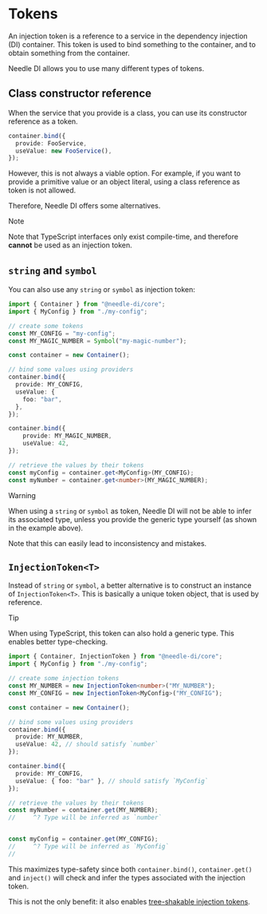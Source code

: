 # Tokens

An injection token is a reference to a service in the dependency injection (DI) container. This token is used 
to bind something to the container, and to obtain something from the container.

Needle DI allows you to use many different types of tokens.

## Class constructor reference

When the service that you provide is a class, you can use its constructor reference as a token.

```ts
container.bind({
  provide: FooService,
  useValue: new FooService(),
});
```

However, this is not always a viable option. For example, if you want to provide a primitive value or an object literal,
using a class reference as token is not allowed.

Therefore, Needle DI offers some alternatives.

> [!NOTE]
> Note that TypeScript interfaces only exist compile-time, and therefore **cannot** be used as an injection token.

## `string` and `symbol`

You can also use any `string` or `symbol` as injection token:

```ts twoslash
import { Container } from "@needle-di/core";
import { MyConfig } from "./my-config";

// create some tokens
const MY_CONFIG = "my-config";
const MY_MAGIC_NUMBER = Symbol("my-magic-number");

const container = new Container();

// bind some values using providers
container.bind({
  provide: MY_CONFIG,
  useValue: {
    foo: "bar",
  },
});

container.bind({
    provide: MY_MAGIC_NUMBER,
    useValue: 42,
});

// retrieve the values by their tokens
const myConfig = container.get<MyConfig>(MY_CONFIG);
const myNumber = container.get<number>(MY_MAGIC_NUMBER);
```

> [!WARNING]
> When using a `string` or `symbol` as token, Needle DI will not be able to infer its associated type, unless you 
> provide the generic type yourself (as shown in the example above).
>
> Note that this can easily lead to inconsistency and mistakes.

## `InjectionToken<T>`

Instead of `string` or `symbol`, a better alternative is to construct an instance of `InjectionToken<T>`. This is
basically a unique token object, that is used by reference.

> [!TIP]
> When using TypeScript, this token can also hold a generic type. This enables better type-checking.

```ts twoslash
import { Container, InjectionToken } from "@needle-di/core";
import { MyConfig } from "./my-config";

// create some injection tokens
const MY_NUMBER = new InjectionToken<number>("MY_NUMBER");
const MY_CONFIG = new InjectionToken<MyConfig>("MY_CONFIG");

const container = new Container();

// bind some values using providers
container.bind({
  provide: MY_NUMBER,
  useValue: 42, // should satisfy `number`
});

container.bind({
  provide: MY_CONFIG,
  useValue: { foo: "bar" }, // should satisfy `MyConfig`
});

// retrieve the values by their tokens
const myNumber = container.get(MY_NUMBER);
//     ^? Type will be inferred as `number`


const myConfig = container.get(MY_CONFIG);
//     ^? Type will be inferred as `MyConfig`
//
```

This maximizes type-safety since both `container.bind()`, `container.get()` and `inject()` will check and infer the
types associated with the injection token.

This is not the only benefit: it also enables [tree-shakable injection tokens](/advanced/tree-shaking).
